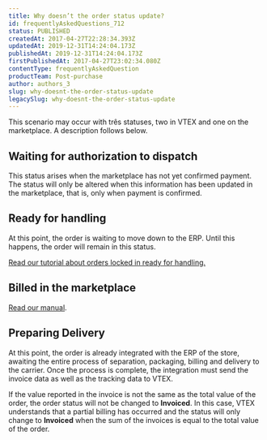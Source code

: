 ```yaml
---
title: Why doesn’t the order status update?
id: frequentlyAskedQuestions_712
status: PUBLISHED
createdAt: 2017-04-27T22:28:34.393Z
updatedAt: 2019-12-31T14:24:04.173Z
publishedAt: 2019-12-31T14:24:04.173Z
firstPublishedAt: 2017-04-27T23:02:34.080Z
contentType: frequentlyAskedQuestion
productTeam: Post-purchase
author: authors_3
slug: why-doesnt-the-order-status-update
legacySlug: why-doesnt-the-order-status-update
---
```


This scenario may occur with três statuses, two in VTEX and one on the marketplace. A description follows below.

## Waiting for authorization to dispatch

This status arises when the marketplace has not yet confirmed payment. The status will only be altered when this information has been updated in the marketplace, that is, only when payment is confirmed.

## Ready for handling

At this point, the order is waiting to move down to the ERP. Until this happens, the order will remain in this status.

[Read our tutorial about orders locked in ready for handling.](/en/faq/meus-pedidos-estao-travados-em-pronto-para-manuseio)

## Billed in the marketplace

[Read our manual](/en/faq/why-isnt-the-order-invoiced-on-the-marketplace).

## Preparing Delivery

At this point, the order is already integrated with the ERP of the store, awaiting the entire process of separation, packaging, billing and delivery to the carrier. Once the process is complete, the integration must send the invoice data as well as the tracking data to VTEX.

If the value reported in the invoice is not the same as the total value of the order, the order status will not be changed to **Invoiced**. In this case, VTEX understands that a partial billing has occurred and the status will only change to **Invoiced** when the sum of the invoices is equal to the total value of the order.
